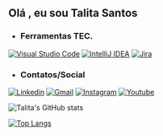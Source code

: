 ## Olá , eu sou Talita Santos

* ### Ferramentas TEC.

[![Visual Studio Code](https://img.shields.io/badge/Visual_Studio_Code-0078D4?style=for-the-badge&logo=visual%20studio%20code&logoColor=white)](https://code.visualstudio.com/Download)
[![IntelliJ IDEA](https://img.shields.io/badge/IntelliJ_IDEA-000000.svg?style=for-the-badge&logo=intellij-idea&logoColor=white)](https://www.jetbrains.com/idea/download/?fromIDE=#section=windows)
[![Jira](https://img.shields.io/badge/Jira-0052CC?style=for-the-badge&logo=Jira&logoColor=white)](https://id.atlassian.com/manage-profile/profile-and-visibility)

* ### Contatos/Social

[![Linkedin](https://img.shields.io/badge/LinkedIn-0077B5?style=for-the-badge&logo=linkedin&logoColor=white)](https://www.linkedin.com/in/talita-priscila-farias-santos-453526150/)
[![Gmail](https://img.shields.io/badge/Gmail-D14836?style=for-the-badge&logo=gmail&logoColor=white)](https://mail.google.com/mail/u/0/#inbox)
[![Instagram](https://img.shields.io/badge/Instagram-E4405F?style=for-the-badge&logo=instagram&logoColor=white)](https://www.instagram.com/8talita/)
[![Youtube](https://img.shields.io/badge/YouTube-FF0000?style=for-the-badge&logo=youtube&logoColor=white)](https://www.youtube.com/@talitapriscila6134/channels)


![Talita's GitHub stats](https://github-readme-stats.vercel.app/api?username=8talita&show_icons=true&theme=white)

[![Top Langs](https://github-readme-stats.vercel.app/api/top-langs/?username=8talita&langs_count=8)](https://github.com/anuraghazra/github-readme-stats)

